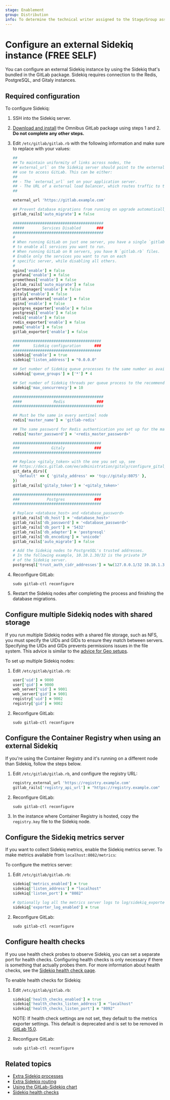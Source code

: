 ```yaml
---
stage: Enablement
group: Distribution
info: To determine the technical writer assigned to the Stage/Group associated with this page, see https://about.gitlab.com/handbook/engineering/ux/technical-writing/#assignments
---
```


# Configure an external Sidekiq instance **(FREE SELF)**

You can configure an external Sidekiq instance by using the Sidekiq that's
bundled in the GitLab package. Sidekiq requires connection to the Redis,
PostgreSQL, and Gitaly instances.

## Required configuration

To configure Sidekiq:

1. SSH into the Sidekiq server.
1. [Download and install](https://about.gitlab.com/install/) the Omnibus GitLab package
   using steps 1 and 2. **Do not complete any other steps.**
1. Edit `/etc/gitlab/gitlab.rb` with the following information and make sure
   to replace with your values:

   ```ruby
   ##
   ## To maintain uniformity of links across nodes, the
   ##`external_url` on the Sidekiq server should point to the external URL that users
   ## use to access GitLab. This can be either:
   ##
   ## - The `external_url` set on your application server.
   ## - The URL of a external load balancer, which routes traffic to the GitLab application server.
   ##

   external_url 'https://gitlab.example.com'

   ## Prevent database migrations from running on upgrade automatically
   gitlab_rails['auto_migrate'] = false

   ########################################
   #####        Services Disabled       ###
   ########################################
   #
   # When running GitLab on just one server, you have a single `gitlab.rb`
   # to enable all services you want to run.
   # When running GitLab on N servers, you have N `gitlab.rb` files.
   # Enable only the services you want to run on each
   # specific server, while disabling all others.
   #
   nginx['enable'] = false
   grafana['enable'] = false
   prometheus['enable'] = false
   gitlab_rails['auto_migrate'] = false
   alertmanager['enable'] = false
   gitaly['enable'] = false
   gitlab_workhorse['enable'] = false
   nginx['enable'] = false
   postgres_exporter['enable'] = false
   postgresql['enable'] = false
   redis['enable'] = false
   redis_exporter['enable'] = false
   puma['enable'] = false
   gitlab_exporter['enable'] = false

   #######################################
   ###      Sidekiq configuration      ###
   #######################################
   sidekiq['enable'] = true
   sidekiq['listen_address'] = "0.0.0.0"

   ## Set number of Sidekiq queue processes to the same number as available CPUs
   sidekiq['queue_groups'] = ['*'] * 4

   ## Set number of Sidekiq threads per queue process to the recommend number of 10
   sidekiq['max_concurrency'] = 10

   ########################################
   ####              Redis              ###
   ########################################

   ## Must be the same in every sentinel node
   redis['master_name'] = 'gitlab-redis'

   ## The same password for Redis authentication you set up for the master node.
   redis['master_password'] = '<redis_master_password>'

   #######################################
   ###              Gitaly             ###
   #######################################

   ## Replace <gitaly_token> with the one you set up, see
   ## https://docs.gitlab.com/ee/administration/gitaly/configure_gitaly.html#about-the-gitaly-token
   git_data_dirs({
     'default' => { 'gitaly_address' => 'tcp://gitaly:8075' },
   })
   gitlab_rails['gitaly_token'] = '<gitaly_token>'

   #######################################
   ###            Postgres             ###
   #######################################

   # Replace <database_host> and <database_password>
   gitlab_rails['db_host'] = '<database_host>'
   gitlab_rails['db_password'] = '<database_password>'
   gitlab_rails['db_port'] = '5432'
   gitlab_rails['db_adapter'] = 'postgresql'
   gitlab_rails['db_encoding'] = 'unicode'
   gitlab_rails['auto_migrate'] = false

   # Add the Sidekiq nodes to PostgreSQL's trusted addresses.
   # In the following example, 10.10.1.30/32 is the private IP
   # of the Sidekiq server.
   postgresql['trust_auth_cidr_addresses'] = %w(127.0.0.1/32 10.10.1.30/32)
   ```

1. Reconfigure GitLab:

   ```shell
   sudo gitlab-ctl reconfigure
   ```

1. Restart the Sidekiq nodes after completing the process and finishing the database migrations.

## Configure multiple Sidekiq nodes with shared storage

If you run multiple Sidekiq nodes with a shared file storage, such as NFS, you must
specify the UIDs and GIDs to ensure they match between servers. Specifying the UIDs
and GIDs prevents permissions issues in the file system. This advice is similar to the
[advice for Geo setups](geo/replication/multiple_servers.md#step-4-configure-the-frontend-application-nodes-on-the-geo-secondary-site).

To set up multiple Sidekiq nodes:

1. Edit `/etc/gitlab/gitlab.rb`:

   ```ruby
   user['uid'] = 9000
   user['gid'] = 9000
   web_server['uid'] = 9001
   web_server['gid'] = 9001
   registry['uid'] = 9002
   registry['gid'] = 9002
   ```

1. Reconfigure GitLab:

   ```shell
   sudo gitlab-ctl reconfigure
   ```

## Configure the Container Registry when using an external Sidekiq

If you're using the Container Registry and it's running on a different
node than Sidekiq, follow the steps below.

1. Edit `/etc/gitlab/gitlab.rb`, and configure the registry URL:

   ```ruby
   registry_external_url 'https://registry.example.com'
   gitlab_rails['registry_api_url'] = "https://registry.example.com"
   ```

1. Reconfigure GitLab:

   ```shell
   sudo gitlab-ctl reconfigure
   ```

1. In the instance where Container Registry is hosted, copy the `registry.key`
   file to the Sidekiq node.

## Configure the Sidekiq metrics server

If you want to collect Sidekiq metrics, enable the Sidekiq metrics server.
To make metrics available from `localhost:8082/metrics`:

To configure the metrics server:

1. Edit `/etc/gitlab/gitlab.rb`:

   ```ruby
   sidekiq['metrics_enabled'] = true
   sidekiq['listen_address'] = "localhost"
   sidekiq['listen_port'] = "8082"

   # Optionally log all the metrics server logs to log/sidekiq_exporter.log
   sidekiq['exporter_log_enabled'] = true
   ```

1. Reconfigure GitLab:

   ```shell
   sudo gitlab-ctl reconfigure
   ```

## Configure health checks

If you use health check probes to observe Sidekiq,
you can set a separate port for health checks.
Configuring health checks is only necessary if there is something that actually probes them.
For more information about health checks, see the [Sidekiq health check page](sidekiq_health_check.md).

To enable health checks for Sidekiq:

1. Edit `/etc/gitlab/gitlab.rb`:

    ```ruby
   sidekiq['health_checks_enabled'] = true
   sidekiq['health_checks_listen_address'] = "localhost"
   sidekiq['health_checks_listen_port'] = "8092"
   ```

   NOTE:
   If health check settings are not set, they default to the metrics exporter settings.
   This default is deprecated and is set to be removed in [GitLab 15.0](https://gitlab.com/gitlab-org/gitlab/-/issues/347509).

1. Reconfigure GitLab:

   ```shell
   sudo gitlab-ctl reconfigure
   ```

## Related topics

- [Extra Sidekiq processes](operations/extra_sidekiq_processes.md)
- [Extra Sidekiq routing](operations/extra_sidekiq_routing.md)
- [Using the GitLab-Sidekiq chart](https://docs.gitlab.com/charts/charts/gitlab/sidekiq/)
- [Sidekiq health checks](sidekiq_health_check.md)
